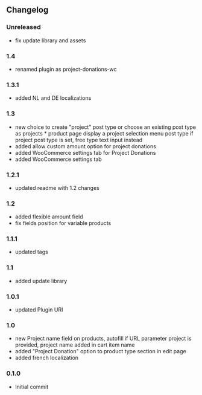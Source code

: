 ## Changelog

### Unreleased
* fix update library and assets

### 1.4
* renamed plugin as project-donations-wc

### 1.3.1
* added NL and DE localizations

### 1.3
* new choice to create "project" post type or choose an existing post type as projects * product page display a project selection menu  post type if project post type is set, free type text input instead
* added allow custom amount option for project donations
* added WooCommerce settings tab for Project Donations
* added WooCommerce settings tab

### 1.2.1
* updated readme with 1.2 changes

### 1.2
* added flexible amount field
* fix fields position for variable products

### 1.1.1
* updated tags

### 1.1
* added update library

### 1.0.1
* updated Plugin URI

### 1.0
* new Project name field on products, autofill if URL parameter project is provided, project name added in cart item name
* added "Project Donation" option to product type section in edit page
* added french localization

### 0.1.0
* Initial commit
